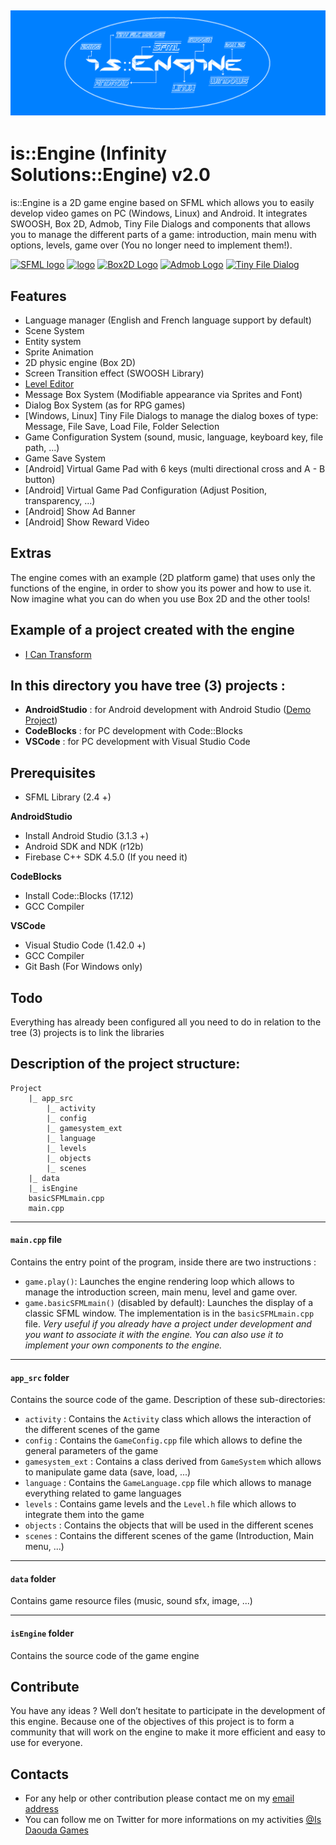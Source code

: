 ![header](./logo/is_Engine_logo.png)
----------------------------

# is::Engine (Infinity Solutions::Engine) v2.0

is::Engine is a 2D game engine based on SFML which allows you to easily develop video games on PC (Windows, Linux) and Android. It integrates SWOOSH, Box 2D, Admob, Tiny File Dialogs and components that allows you to manage the different parts of a game: introduction, main menu with options, levels, game over (You no longer need to implement them!).

[![SFML logo](https://www.sfml-dev.org/images/logo.png)](https://www.sfml-dev.org) [![logo](https://i.imgur.com/tri24Y5.png)](https://github.com/TheMaverickProgrammer/Swoosh) [![Box2D Logo](https://box2d.org/images/logo.svg)](https://github.com/erincatto/box2d) [![Admob Logo](https://i48.servimg.com/u/f48/20/16/75/27/admob_10.png)](https://admob.google.com/) [![Tiny File Dialog](https://a.fsdn.com/allura/p/tinyfiledialogs/icon?1582196333?&w=90)](https://github.com/native-toolkit/tinyfiledialogs)

## Features
- Language manager (English and French language support by default)
- Scene System
- Entity system
- Sprite Animation
- 2D physic engine (Box 2D)
- Screen Transition effect (SWOOSH Library)
- [Level Editor](https://github.com/Is-Daouda/is-Level-Editor)
- Message Box System (Modifiable appearance via Sprites and Font)
- Dialog Box System (as for RPG games)
- [Windows, Linux] Tiny File Dialogs to manage the dialog boxes of type: Message, File Save, Load File, Folder Selection
- Game Configuration System (sound, music, language, keyboard key, file path, ...)
- Game Save System
- [Android] Virtual Game Pad with 6 keys (multi directional cross and A - B button)
- [Android] Virtual Game Pad Configuration (Adjust Position, transparency, ...)
- [Android] Show Ad Banner
- [Android] Show Reward Video

## Extras
The engine comes with an example (2D platform game) that uses only the functions of the engine, in order to show you its power and how to use it. Now imagine what you can do when you use Box 2D and the other tools!

## Example of a project created with the engine
- [I Can Transform](https://play.google.com/store/apps/details?id=com.isdaouda.icantransform&hl=En)

## In this directory you have tree (3) projects :
- **AndroidStudio**        : for Android development with Android Studio ([Demo Project](https://drive.google.com/open?id=1YoWzrhV-PbnQwzqinU32l0p78qyKzNkp))
- **CodeBlocks**           : for PC development with Code::Blocks
- **VSCode**               : for PC development with Visual Studio Code

## Prerequisites
- SFML Library (2.4 +)

**AndroidStudio**
- Install Android Studio (3.1.3 +)
- Android SDK and NDK (r12b)
- Firebase C++ SDK 4.5.0 (If you need it)

**CodeBlocks**
- Install Code::Blocks (17.12)
- GCC Compiler

**VSCode**
- Visual Studio Code (1.42.0 +)
- GCC Compiler
- Git Bash (For Windows only)

## Todo
Everything has already been configured all you need to do in relation to the tree (3) projects is to link the libraries

## Description of the project structure:

```
Project
    |_ app_src
    	|_ activity
    	|_ config
    	|_ gamesystem_ext
    	|_ language
    	|_ levels
    	|_ objects
    	|_ scenes
    |_ data
    |_ isEngine
    basicSFMLmain.cpp
    main.cpp
```
----------------------------
#### `main.cpp` file
Contains the entry point of the program, inside there are two instructions :
- `game.play()`: Launches the engine rendering loop which allows to manage the introduction screen, main menu, level and game over.
- `game.basicSFMLmain()` (disabled by default): Launches the display of a classic SFML window. The implementation is in the `basicSFMLmain.cpp` file. *Very useful if you already have a project under development and you want to associate it with the engine. You can also use it to implement your own components to the engine.*

----------------------------
#### `app_src` folder
Contains the source code of the game.
Description of these sub-directories:
- `activity` : Contains the `Activity` class which allows the interaction of the different scenes of the game
- `config`   : Contains the `GameConfig.cpp` file which allows to define the general parameters of the game
- `gamesystem_ext` : Contains a class derived from `GameSystem` which allows to manipulate game data (save, load, ...)
- `language` : Contains the `GameLanguage.cpp` file which allows to manage everything related to game languages
- `levels`   : Contains game levels and the `Level.h` file which allows to integrate them into the game
- `objects`  : Contains the objects that will be used in the different scenes
- `scenes`   : Contains the different scenes of the game (Introduction, Main menu, ...)

----------------------------
#### `data` folder
Contains game resource files (music, sound sfx, image, ...)

----------------------------
#### `isEngine` folder
Contains the source code of the game engine

## Contribute
You have any ideas ? Well don’t hesitate to participate in the development of this engine. Because one of the objectives of this project is to form a community that will work on the engine to make it more efficient and easy to use for everyone.

## Contacts
  * For any help or other contribution please contact me on my [email address](mailto:isdaouda.n@gmail.com)
  * You can follow me on Twitter for more informations on my activities [@Is Daouda Games](https://twitter.com/IsDaouda_Games)